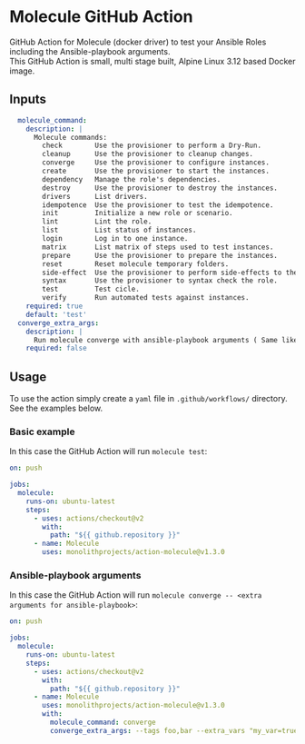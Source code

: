 # Molecule GitHub Action

GitHub Action for Molecule (docker driver) to test your Ansible Roles including the Ansible-playbook arguments.  
This GitHub Action is small, multi stage built, Alpine Linux 3.12 based Docker image.  

## Inputs

```yaml
  molecule_command:
    description: |
      Molecule commands:
        check        Use the provisioner to perform a Dry-Run.
        cleanup      Use the provisioner to cleanup changes.
        converge     Use the provisioner to configure instances.
        create       Use the provisioner to start the instances.
        dependency   Manage the role's dependencies.
        destroy      Use the provisioner to destroy the instances.
        drivers      List drivers.
        idempotence  Use the provisioner to test the idempotence.
        init         Initialize a new role or scenario.
        lint         Lint the role.
        list         List status of instances.
        login        Log in to one instance.
        matrix       List matrix of steps used to test instances.
        prepare      Use the provisioner to prepare the instances.
        reset        Reset molecule temporary folders.
        side-effect  Use the provisioner to perform side-effects to the instances.
        syntax       Use the provisioner to syntax check the role.
        test         Test cicle.
        verify       Run automated tests against instances.
    required: true
    default: 'test'
  converge_extra_args:
    description: |
      Run molecule converge with ansible-playbook arguments ( Same like: molecule converge -- --tags foo,bar --extra_vars "my_var=true").
    required: false
```

## Usage

To use the action simply create a `yaml` file in `.github/workflows/` directory. See the examples below. 

### Basic example

In this case the GitHub Action will run `molecule test`:

```yaml
on: push

jobs:
  molecule:
    runs-on: ubuntu-latest
    steps:
      - uses: actions/checkout@v2
        with:
          path: "${{ github.repository }}"
      - name: Molecule
        uses: monolithprojects/action-molecule@v1.3.0
```

### Ansible-playbook arguments

In this case the GitHub Action will run `molecule converge -- <extra arguments for ansible-playbook>`:

```yaml
on: push

jobs:
  molecule:
    runs-on: ubuntu-latest
    steps:
      - uses: actions/checkout@v2
        with:
          path: "${{ github.repository }}"
      - name: Molecule
        uses: monolithprojects/action-molecule@v1.3.0
        with:
          molecule_command: converge
          converge_extra_args: --tags foo,bar --extra_vars "my_var=true"
```
